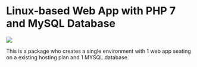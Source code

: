 # Linux-based Web App with PHP 7 and MySQL Database

<a href="https://portal.azure.com/#create/Microsoft.Template/uri/https%3A%2F%2Fraw.githubusercontent.com%2FAzureForEducation%2Fdemo-itmarketplace%2Fmaster%2Ftemplates%2Fpackage1-webapp-linux-mysql%2Fazuredeploy.json" target="_blank">
  <img src="http://azuredeploy.net/deploybutton.png"/>
</a>

This is a package who creates a single environment with 1 web app seating on a existing hosting plan and 1 MYSQL database.